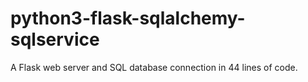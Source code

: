 # python3-flask-sqlalchemy-sqlservice

A Flask web server and SQL database connection in 44 lines of code.
